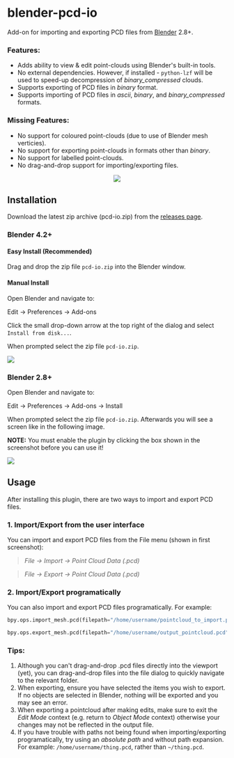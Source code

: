 # blender-pcd-io

Add-on for importing and exporting PCD files from [Blender](https://www.blender.org/) 2.8+.
### Features:
* Adds ability to view & edit point-clouds using Blender's built-in tools.
* No external dependencies. However, if installed - `python-lzf` will be used to speed-up decompression of *binary_compressed* clouds.
* Supports exporting of PCD files in *binary* format.
* Supports importing of PCD files in *ascii*, *binary*, and *binary_compressed* formats.

### Missing Features:
* No support for coloured point-clouds (due to use of Blender mesh verticies).
* No support for exporting point-clouds in formats other than *binary*.
* No support for labelled point-clouds.
* No drag-and-drop support for importing/exporting files.

<p align="center">
  <img src="https://github.com/MarkHedleyJones/blender-pcd-io/raw/master/media/screenshot.png"/>
</p>

## Installation
Download the latest zip archive (pcd-io.zip) from the [releases page](https://github.com/MarkHedleyJones/blender-pcd-io/releases).

### Blender 4.2+
#### Easy Install (Recommended)
Drag and drop the zip file `pcd-io.zip` into the Blender window.

#### Manual Install
Open Blender and navigate to:

  Edit -> Preferences -> Add-ons

Click the small drop-down arrow at the top right of the dialog and select `Install from disk...`.

When prompted select the zip file `pcd-io.zip`.

<img src="https://github.com/MarkHedleyJones/blender-pcd-io/raw/master/media/screenshot-enable-addon-4.2.png"/>

### Blender 2.8+

Open Blender and navigate to:

  Edit -> Preferences -> Add-ons -> Install

When prompted select the zip file `pcd-io.zip`.
Afterwards you will see a screen like in the following image.

**NOTE:** You must enable the plugin by clicking the box shown in the screenshot before you can use it!

<img src="https://github.com/MarkHedleyJones/blender-pcd-io/raw/master/media/screenshot-enable-addon.png"/>

## Usage
After installing this plugin, there are two ways to import and export PCD files.

### 1. Import/Export from the user interface
You can import and export PCD files from the File menu (shown in first screenshot):

>  *File -> Import -> Point Cloud Data (.pcd)*

>  *File -> Export -> Point Cloud Data (.pcd)*

### 2. Import/Export programatically
You can also import and export PCD files programatically. For example:

```python
bpy.ops.import_mesh.pcd(filepath="/home/username/pointcloud_to_import.pcd")
```
```python
bpy.ops.export_mesh.pcd(filepath="/home/username/output_pointcloud.pcd")
```

### Tips:
1. Although you can't drag-and-drop .pcd files directly into the viewport (yet), you can drag-and-drop files into the file dialog to quickly navigate to the relevant folder.
1. When exporting, ensure you have selected the items you wish to export. If no objects are selected in Blender, nothing will be exported and you may see an error.
1. When exporting a pointcloud after making edits, make sure to exit the *Edit Mode* context (e.g. return to *Object Mode* context) otherwise your changes may not be reflected in the output file.
1. If you have trouble with paths not being found when importing/exporting programatically, try using an *absolute path* and without path expansion. For example: `/home/username/thing.pcd`, rather than `~/thing.pcd`.
